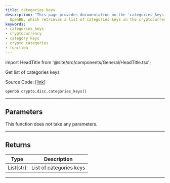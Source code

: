 ```yaml
---
title: categories_keys
description: "This page provides documentation on the 'categories_keys' function from"
  OpenBB, which retrieves a list of categories keys in the cryptocurrency domain.
keywords:
- categories_keys
- cryptocurrency
- category keys
- crypto categories
- function
---
```


import HeadTitle from '@site/src/components/General/HeadTitle.tsx';

<HeadTitle title="crypto.disc.categories_keys - Reference | OpenBB SDK Docs" />

Get list of categories keys

Source Code: [[link](https://github.com/OpenBB-finance/OpenBBTerminal/tree/main/openbb_terminal/cryptocurrency/discovery/pycoingecko_model.py#L115)]

```python
openbb.crypto.disc.categories_keys()
```

---

## Parameters

This function does not take any parameters.

---

## Returns

| Type | Description |
| ---- | ----------- |
| List[str] | List of categories keys |
---
